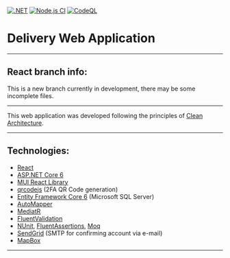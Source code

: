 [![.NET](https://github.com/stecrotti1/DeliveryWebApp/actions/workflows/dotnet.yml/badge.svg?branch=react)](https://github.com/stecrotti1/DeliveryWebApp/actions/workflows/dotnet.yml)
[![Node.js CI](https://github.com/stecrotti1/DeliveryWebApp/actions/workflows/node.js.yml/badge.svg?branch=react)](https://github.com/stecrotti1/DeliveryWebApp/actions/workflows/node.js.yml)
[![CodeQL](https://github.com/stecrotti1/DeliveryWebApp/actions/workflows/codeql-analysis.yml/badge.svg?branch=react)](https://github.com/stecrotti1/DeliveryWebApp/actions/workflows/codeql-analysis.yml)

# Delivery Web Application

---

## React branch info:
This is a new branch currently in development, there may be some incomplete files.

---

This web application was developed following the principles of [Clean Architecture](https://docs.microsoft.com/en-us/dotnet/architecture/modern-web-apps-azure/common-web-application-architectures#clean-architecture).

---

## Technologies:
* [React](https://reactjs.org/)
* [ASP.NET Core 6](https://docs.microsoft.com/en-us/aspnet/core/introduction-to-aspnet-core?view=aspnetcore-6.0)
* [MUI React Library](https://mui.com/)
* [qrcodejs](https://github.com/davidshimjs/qrcodejs) (2FA QR Code generation)
* [Entity Framework Core 6](https://docs.microsoft.com/en-us/ef/core/) (Microsoft SQL Server)
* [AutoMapper](https://automapper.org/)
* [MediatR](https://github.com/jbogard/MediatR)
* [FluentValidation](https://fluentvalidation.net/)
* [NUnit](https://nunit.org/), [FluentAssertions](https://fluentassertions.com/), [Moq](https://github.com/moq)
* [SendGrid](https://sendgrid.com/) (SMTP for confirming account via e-mail)
* [MapBox](https://www.mapbox.com/)

---
